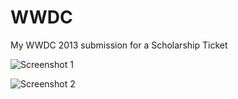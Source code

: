WWDC
====

My WWDC 2013 submission for a Scholarship Ticket

![Screenshot 1](http://cl.ly/P1Rt/1.png)

![Screenshot 2](http://f.cl.ly/items/2h203P2w3a3s2p2B0P3Q/2.png)